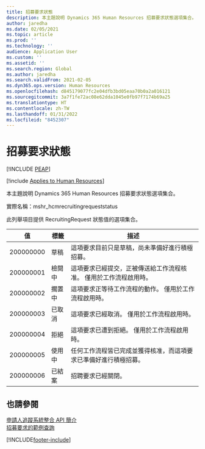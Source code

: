 ```yaml
---
title: 招募要求狀態
description: 本主題說明 Dynamics 365 Human Resources 招募要求狀態選項集合。
author: jaredha
ms.date: 02/05/2021
ms.topic: article
ms.prod: ''
ms.technology: ''
audience: Application User
ms.custom: ''
ms.assetid: ''
ms.search.region: Global
ms.author: jaredha
ms.search.validFrom: 2021-02-05
ms.dyn365.ops.version: Human Resources
ms.openlocfilehash: d845179077fc2e04dfb3bd05eaa70b0a2a016121
ms.sourcegitcommit: 3a7f1fe72ac08e62dda1045e0fb97f7174b69a25
ms.translationtype: HT
ms.contentlocale: zh-TW
ms.lasthandoff: 01/31/2022
ms.locfileid: "8452307"
---
```

# <a name="recruiting-request-status"></a>招募要求狀態


[!INCLUDE [PEAP](../includes/peap-1.md)]

[!include [Applies to Human Resources](../includes/applies-to-hr.md)]

本主題說明 Dynamics 365 Human Resources 招募要求狀態選項集合。

實際名稱：mshr_hcmrecruitingrequeststatus

此列舉項目提供 RecruitingRequest 狀態值的選項集合。

| 值 | 標籤 | 描述 |
| --- | --- | --- |
| 200000000 | 草稿 | 這項要求目前只是草稿，尚未準備好進行積極招募。 |
| 200000001 | 檢閱中 | 這項要求已經提交，正被傳送給工作流程核准。 僅用於工作流程啟用時。 |
| 200000002 | 擱置中 | 這項要求正等待工作流程的動作。 僅用於工作流程啟用時。 |
| 200000003 | 已取消 | 這項要求已經取消。 僅用於工作流程啟用時。 |
| 200000004 | 拒絕 | 這項要求已遭到拒絕。 僅用於工作流程啟用時。 |
| 200000005 | 使用中 | 任何工作流程皆已完成並獲得核准，而這項要求已準備好進行積極招募。 |
| 200000006 | 已結案 | 招聘要求已經關閉。 |

## <a name="see-also"></a>也請參閱

[申請人追蹤系統整合 API 簡介](hr-admin-integration-ats-api-introduction.md)<br>
[招募要求的範例查詢](hr-admin-integration-ats-api-recruiting-request-example-query.md)


[!INCLUDE[footer-include](../includes/footer-banner.md)]
